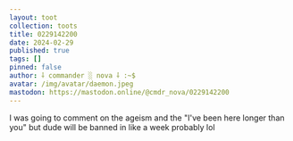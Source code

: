 ```yaml
---
layout: toot
collection: toots
title: 0229142200
date: 2024-02-29
published: true
tags: []
pinned: false
author: ⸸ commander ░ nova ⸸ :~$
avatar: /img/avatar/daemon.jpeg
mastodon: https://mastodon.online/@cmdr_nova/0229142200
---
```


I was going to comment on the ageism and the "I've been here longer than you" but dude will be banned in like a week probably lol
